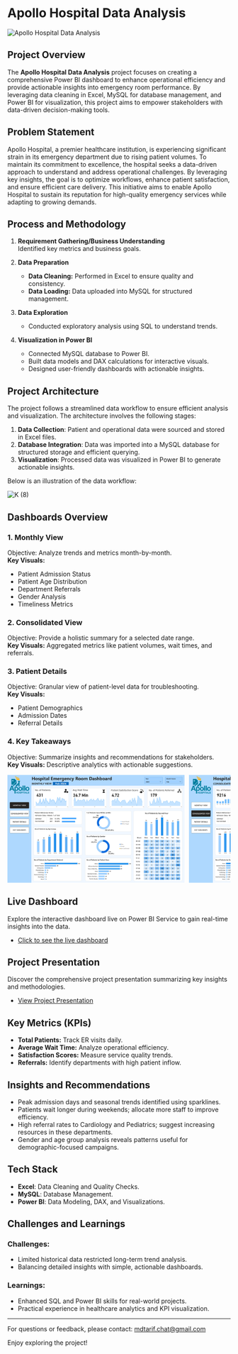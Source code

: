 # Apollo Hospital Data Analysis

![Apollo Hospital Data Analysis](https://github.com/user-attachments/assets/dfb635cf-91ee-4b5e-bbd4-befd99166f00)


## **Project Overview**  
The **Apollo Hospital Data Analysis** project focuses on creating a comprehensive Power BI dashboard to enhance operational efficiency and provide actionable insights into emergency room performance. By leveraging data cleaning in Excel, MySQL for database management, and Power BI for visualization, this project aims to empower stakeholders with data-driven decision-making tools.


## Problem Statement

Apollo Hospital, a premier healthcare institution, is experiencing significant strain in its emergency department due to rising patient volumes. To maintain its commitment to excellence, the hospital seeks a data-driven approach to understand and address operational challenges. By leveraging key insights, the goal is to optimize workflows, enhance patient satisfaction, and ensure efficient care delivery. This initiative aims to enable Apollo Hospital to sustain its reputation for high-quality emergency services while adapting to growing demands.


## **Process and Methodology**  

1. **Requirement Gathering/Business Understanding**  
   Identified key metrics and business goals.  

2. **Data Preparation**  
   - **Data Cleaning:** Performed in Excel to ensure quality and consistency.  
   - **Data Loading:** Data uploaded into MySQL for structured management.  

3. **Data Exploration**  
   - Conducted exploratory analysis using SQL to understand trends.  

4. **Visualization in Power BI**  
   - Connected MySQL database to Power BI.  
   - Built data models and DAX calculations for interactive visuals.  
   - Designed user-friendly dashboards with actionable insights.  


## Project Architecture

The project follows a streamlined data workflow to ensure efficient analysis and visualization. The architecture involves the following stages:

1. **Data Collection**: Patient and operational data were sourced and stored in Excel files.
2. **Database Integration**: Data was imported into a MySQL database for structured storage and efficient querying.
3. **Visualization**: Processed data was visualized in Power BI to generate actionable insights.

Below is an illustration of the data workflow:

![K (8)](https://github.com/user-attachments/assets/91c53312-459e-49d5-b5ce-6fba3fc6e271)


## **Dashboards Overview**  

### **1. Monthly View**  
Objective: Analyze trends and metrics month-by-month.  
**Key Visuals:**  
- Patient Admission Status  
- Patient Age Distribution  
- Department Referrals  
- Gender Analysis  
- Timeliness Metrics  

### **2. Consolidated View**  
Objective: Provide a holistic summary for a selected date range.  
**Key Visuals:** Aggregated metrics like patient volumes, wait times, and referrals.  

### **3. Patient Details**  
Objective: Granular view of patient-level data for troubleshooting.  
**Key Visuals:**  
- Patient Demographics  
- Admission Dates  
- Referral Details  

### **4. Key Takeaways**  
Objective: Summarize insights and recommendations for stakeholders.  
**Key Visuals:** Descriptive analytics with actionable suggestions.  

<div style="display: flex; flex-wrap: nowrap; overflow-x: auto; gap: 10px;">
  <img src="https://github.com/mdntarif/Apollo-Hospital-Data-Analysis/blob/main/assets/Apollo_1.jpg" alt="Apollo_1.jpg" style="width: 400px;">
  <img src="https://github.com/mdntarif/Apollo-Hospital-Data-Analysis/blob/main/assets/Apollo_2.jpg" alt="Apollo_2.jpg" style="width: 400px;">
  <img src="https://github.com/mdntarif/Apollo-Hospital-Data-Analysis/blob/main/assets/Apollo_3.jpg" alt="Apollo_3.jpg" style="width: 400px;">
  <img src="https://github.com/mdntarif/Apollo-Hospital-Data-Analysis/blob/main/assets/Apollo_4.jpg" alt="Apollo_4.jpg" style="width: 400px;">
</div>


## **Live Dashboard**
Explore the interactive dashboard live on Power BI Service to gain real-time insights into the data.
- [Click to see the live dashboard](https://app.powerbi.com/view?r=eyJrIjoiNmZkODQzMTQtMGJlNy00YjFjLWEyNzYtYzIyOWU2ZjNmNDM3IiwidCI6ImM2ZTU0OWIzLTVmNDUtNDAzMi1hYWU5LWQ0MjQ0ZGM1YjJjNCJ9)


## Project Presentation
Discover the comprehensive project presentation summarizing key insights and methodologies.  
- [View Project Presentation]()


## **Key Metrics (KPIs)**  

- **Total Patients:** Track ER visits daily.  
- **Average Wait Time:** Analyze operational efficiency.  
- **Satisfaction Scores:** Measure service quality trends.  
- **Referrals:** Identify departments with high patient inflow.  


## **Insights and Recommendations**  

- Peak admission days and seasonal trends identified using sparklines.  
- Patients wait longer during weekends; allocate more staff to improve efficiency.  
- High referral rates to Cardiology and Pediatrics; suggest increasing resources in these departments.  
- Gender and age group analysis reveals patterns useful for demographic-focused campaigns.  


## **Tech Stack**  

- **Excel**: Data Cleaning and Quality Checks.  
- **MySQL**: Database Management.  
- **Power BI**: Data Modeling, DAX, and Visualizations.  


## **Challenges and Learnings**  

### Challenges:  
- Limited historical data restricted long-term trend analysis.  
- Balancing detailed insights with simple, actionable dashboards.  

### Learnings:  
- Enhanced SQL and Power BI skills for real-world projects.  
- Practical experience in healthcare analytics and KPI visualization.  
 

---

For questions or feedback, please contact: mdtarif.chat@gmail.com

Enjoy exploring the project!
